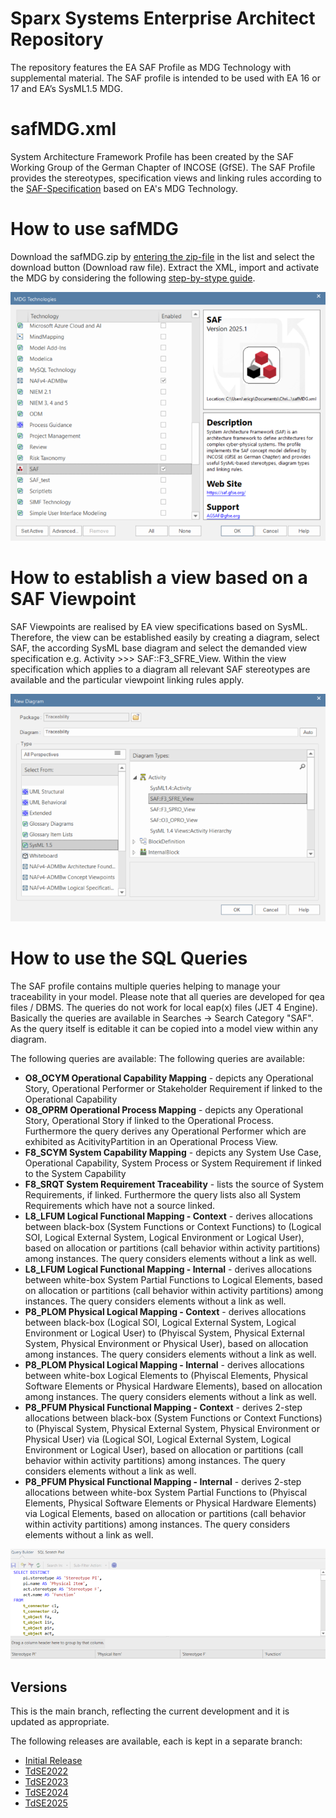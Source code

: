 # Sparx Systems Enterprise Architect Repository
The repository features the EA SAF Profile as MDG Technology with supplemental material. The SAF profile is intended to be used with EA 16 or 17 and EA’s SysML1.5 MDG.

# safMDG.xml
System Architecture Framework Profile has been created by the SAF Working Group of the German Chapter of INCOSE (GfSE). The SAF Profile provides the stereotypes, specification views and linking rules according to the [SAF-Specification](https://saf.gfse.org) based on EA's MDG Technology.

# How to use safMDG
Download the safMDG.zip by [entering the zip-file](https://github.com/GfSE/SAF-EA-Profile/blob/main/safMDG.zip) in the list and select the download button (Download raw file).
Extract the XML, import and activate the MDG by considering the following [step-by-stype guide](https://sparxsystems.com/enterprise_architect_user_guide/17.0/modeling_frameworks/access_remote_mdg_technologies.html).

![Enable the SAF Profile](/pics/mdg.png)

# How to establish a view based on a SAF Viewpoint
SAF Viewpoints are realised by EA view specifications based on SysML. Therefore, the view can be established easily by creating a diagram, select SAF, the according SysML base diagram and select the demanded view specification e.g. Activity >>> SAF::F3_SFRE_View. Within the view specification which applies to a diagram all relevant SAF stereotypes are available and the particular viewpoint linking rules apply.

![Apply a VP](/pics/view_spec.png)

# How to use the SQL Queries
The SAF profile contains multiple queries helping to manage your traceability in your model. Please note that all queries are developed for qea files / DBMS. The queries do not work for local eap(x) files (JET 4 Engine).
Basically the queries are available in Searches -> Search Category "SAF". As the query itself is editable it can be copied into a model view within any diagram.

The following queries are available:
The following queries are available:
* **O8_OCYM Operational Capability Mapping** - depicts any Operational Story, Operational Performer or Stakeholder Requirement if linked to the Operational Capability
* **O8_OPRM Operational Process Mapping** - depicts any Operational Story, Operational Story if linked to the Operational Process. Furthermore the query derives any Operational Performer which are exhibited as AcitivityPartition in an Operational Process View.
* **F8_SCYM System Capability Mapping** - depicts any System Use Case, Operational Capability, System Process or System Requirement if linked to the System Capability
* **F8_SRQT System Requirement Traceability** - lists the source of System Requirements, if linked. Furthermore the query lists also all System Requirements which have not a source linked.
* **L8_LFUM Logical Functional Mapping - Context** - derives allocations between black-box (System Functions or Context Functions) to (Logical SOI, Logical External System, Logical Environment or Logical User), based on allocation or partitions (call behavior within activity partitions) among instances. The query considers elements without a link as well.
* **L8_LFUM Logical Functional Mapping - Internal** - derives allocations between white-box System Partial Functions to Logical Elements, based on allocation or partitions (call behavior within activity partitions) among instances. The query considers elements without a link as well.
* **P8_PLOM Physical Logical Mapping - Context** - derives allocations between black-box (Logical SOI, Logical External System, Logical Environment or Logical User) to (Phyiscal System, Physical External System, Physical Environment or Physical User), based on allocation among instances. The query considers elements without a link as well.
* **P8_PLOM Physical Logical Mapping - Internal** -  derives allocations between white-box Logical Elements to (Phyiscal Elements, Physical Software Elements or Physical Hardware Elements), based on allocation among instances. The query considers elements without a link as well.
* **P8_PFUM Physical Functional Mapping - Context** - derives 2-step allocations between black-box (System Functions or Context Functions) to (Phyiscal System, Physical External System, Physical Environment or Physical User) via (Logical SOI, Logical External System, Logical Environment or Logical User), based on allocation or partitions (call behavior within activity partitions) among instances. The query considers elements without a link as well.
* **P8_PFUM Physical Functional Mapping - Internal** - derives 2-step allocations between white-box System Partial Functions to (Phyiscal Elements, Physical Software Elements or Physical Hardware Elements) via Logical Elements, based on allocation or partitions (call behavior within activity partitions) among instances. The query considers elements without a link as well.

![SQL Query](/pics/queries.png)

## Versions
This is the main branch, reflecting the current development and it is updated as appropriate.

The following releases are available, each is kept in a separate branch:
* [Initial Release](https://github.com/GfSE/SAF-EA-Profile/tree/Initial-Release)
* [TdSE2022](https://github.com/GfSE/SAF-EA-Profile/tree/TdSE2022)
* [TdSE2023](https://github.com/GfSE/SAF-EA-Profile/tree/TdSE2023)
* [TdSE2024](https://github.com/GfSE/SAF-EA-Profile/tree/TdSE2024)
* [TdSE2025](https://github.com/GfSE/SAF-EA-Profile/tree/TdSE2025)
